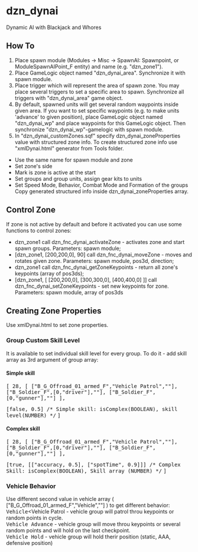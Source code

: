 # dzn_dynai

Dynamic AI with Blackjack and Whores
## How To

1. Place spawn module (Modules -> Misc -> SpawnAI: Spawnpoint, or ModuleSpawnAIPoint_F entity) and name (e.g. "dzn_zone1").
2. Place GameLogic object named "dzn_dynai_area". Synchronize it with spawn module.
3. Place trigger which will represent the area of spawn zone. You may place several triggers to set a specific area to spawn. Synchronize all triggers with "dzn_dynai_area" game object. 
4. By default, spawned units will get several random waypoints inside given area. If you want to set specific waypoints (e.g. to make units 'advance' to given position), place GameLogic object named "dzn_dynai_wp" and place waypoints for this GameLogic object. Then synchronize "dzn_dynai_wp"-gamelogic with spawn module.
5. In "dzn_dynai_customZones.sqf" specify dzn_dynai_zoneProperties value with structured zone info. To create structured zone info use "xmlDynai.html" generator from Tools folder.
  - Use the same name for spawn module and zone
  - Set zone's side
  - Mark is zone is active at the start
  - Set groups and group units, assign gear kits to units
  - Set Speed Mode, Behavior, Combat Mode and Formation of the groups
Copy generated structured info inside dzn_dynai_zoneProperties array.

## Control Zone
If zone is not active by default and before it activated you can use some functions to control zones:
  - dzn_zone1 call dzn_fnc_dynai_activateZone - activates zone and start spawn groups. Parameters: spawn module;
  - [dzn_zone1, [200,200,0], 90] call dzn_fnc_dynai_moveZone - moves and rotates given zone. Parameters: spawn module, pos3d, direction;
  - dzn_zone1 call dzn_fnc_dynai_getZoneKeypoints - return all zone's keypoints (array of pos3ds);
  - [dzn_zone1, [ [200,200,0], [300,300,0], [400,400,0] ]] call dzn_fnc_dynai_setZoneKeypoints - set new keypoints for zone. Parameters: spawn module, array of pos3ds

## Creating Zone Properties
Use xmlDynai.html to set zone properties.

### Group Custom Skill Level
It is available to set individual skill level for every group. To do it - add skill array as 3rd argument of group array:

<h4>Simple skill</h4>
<tt>[
  28,
  [
	  ["B_G_Offroad_01_armed_F","Vehicle Patrol",""],
	  ["B_Soldier_F",[0,"driver"],""],
	  ["B_Soldier_F",[0,"gunner"],""]
  ],</tt>
  
  <tt>[false, 0.5] /* Simple skill: isComplex(BOOLEAN), skill level(NUMBER)  */</tt>
<tt>]</tt>
<h4>Complex skill</h4>
<tt>[
  28,
  [
	  ["B_G_Offroad_01_armed_F","Vehicle Patrol",""],
	  ["B_Soldier_F",[0,"driver"],""],
	  ["B_Soldier_F",[0,"gunner"],""]
  ],</tt>
  
  <tt>[true, [["accuracy, 0.5], ["spotTime", 0.9]]] /* Complex Skill: isComplex(BOOLEAN), Skill array (NUMBER) */</tt>
<tt>]</tt>

### Vehicle Behavior
Use different second value in vehicle array ( ["B_G_Offroad_01_armed_F","Vehicle",""] ) to get different behavior:
<br /><tt>Vehicle</tt><Vehicle Patrol</tt> - vehicle group will patrol throu keypoints or random points in cycle.
<br /><tt>Vehicle Advance</tt> - vehicle group will move throu keypoints or several random points and will hold on the last checkpoint.
<br /><tt>Vehicle Hold</tt> - vehicle group will hold therir position (static, AAA, defensive position)
